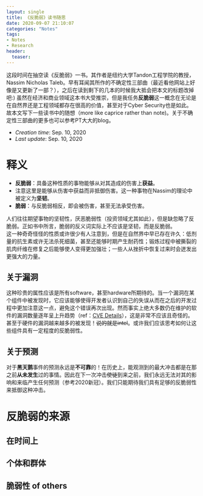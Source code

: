 ```yaml
---
layout: single
title: 《反脆弱》读书随思
date: 2020-09-07 21:10:07
categories: "Notes"
tags:
- Notes
- Research
header:
  teaser: 
---
```


这段时间在抽空读《反脆弱》一书。其作者是纽约大学Tandon工程学院的教授，Nassim Nicholas Taleb。早有耳闻其所作的不确定性三部曲（最近看他网站上好像是又更新了一部？），之后在读到剩下的几本的时候我大抵会把本文的标题改掉吧:) 虽然在经济和商业领域这本书大受推崇，但是我任务**反脆弱**这一概念在无论是在自然界还是工程领域都存在很高的价值，甚至对于Cyber Security也是如此。故本文写下一些读书中的随想（more like caprice rather than note)。关于不确定性三部曲的更多也可以参考PT大大的blog。

- *Creation time*: Sep. 10, 2020
- *Last update*: Sep. 10, 2020

# 释义

- **反脆弱**：具备这种性质的事物能够从对其造成的伤害上**获益**。  
- 注意这里是能够从伤害中获益而非抵御伤害。这一种事物在Nassim的理论中被定义为**坚韧**。  
- **脆弱**：与反脆弱相反，即会被伤害，甚至无法承受伤害。
  
人们往往期望事物的坚韧性，厌恶脆弱性（投资领域尤其如此），但是缺忽略了反脆弱。正如书中所言，脆弱的反义词实际上不应该是坚韧，而是反脆弱。  
这一种奇奇怪怪的性质或许很少有人注意到，但是在自然界中早已存在许久：低剂量的抗生素或许无法杀死细菌，甚至还能够时期产生耐药性；锻炼过程中被撕裂的肌肉纤维在修复之后能够使人变得更加强壮；一些人从挫折中恢复过来时会迸发出更强大的力量。

## 关于漏洞

这种珍贵的属性应该是所有software，甚至hardware所期待的。当一个漏洞在某个组件中被发现时，它应该能够使得开发者认识到自己的失误从而在之后的开发过程中更加注意这一点，避免这个错误再次出现。然而事实上绝大多数仍在维护的软件的漏洞数量逐年呈上升趋势（ref：[CVE Details](https://www.cvedetails.com/top-50-products.php)），这是非常不应该且奇怪的。甚至于硬件的漏洞越来越多的被发现！~~说的就是intel~~。或许我们应该思考如何让这些组件具有一定程度的反脆弱性。
  
## 关于预测

对于**黑天鹅**事件的预测永远是**不可靠**的！在历史上，能观测到的最大冲击都是在那之前**从未发生**过的事情。因此在下一次冲击~~使徒~~到来之前，我们永远无法对其的影响和来临产生任何预测（参考2020新冠）。我们只能期待我们具有足够的反脆弱性来抵御这种冲击。

# 反脆弱的来源

## 在时间上

## 个体和群体

## 脆弱性 of others